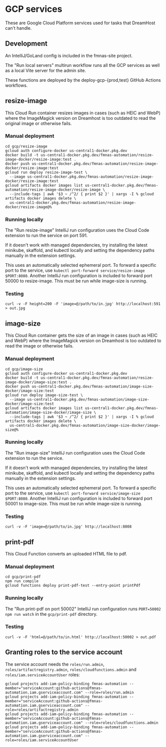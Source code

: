 # GCP services

These are Google Cloud Platform services used for tasks that DreamHost can't handle.

## Development

An IntelliJ/GoLand config is included in the fmnas-site project.

The "Run local servers" multirun workflow runs all the GCP services as well as a local Vite server for the admin site.

These functions are deployed by the deploy-gcp-{prod,test} GitHub Actions workflows.

## resize-image

This Cloud Run container resizes images in cases (such as HEIC and WebP) where the ImageMagick version on Dreamhost is
too outdated to read the original image or otherwise fails.

### Manual deployment

```shell
cd gcp/resize-image
gcloud auth configure-docker us-central1-docker.pkg.dev
docker build -t us-central1-docker.pkg.dev/fmnas-automation/resize-image-docker/resize-image:test .
docker push us-central1-docker.pkg.dev/fmnas-automation/resize-image-docker/resize-image:test
gcloud run deploy resize-image-test \
  --image us-central1-docker.pkg.dev/fmnas-automation/resize-image-docker/resize-image:test
gcloud artifacts docker images list us-central1-docker.pkg.dev/fmnas-automation/resize-image-docker/resize-image \
  --include-tags | awk '$3 ~ /^2/ { print $2 }' | xargs -I % gcloud artifacts docker images delete \
  us-central1-docker.pkg.dev/fmnas-automation/resize-image-docker/resize-image@%
```

### Running locally

The "Run resize-image" IntelliJ run configuration uses the Cloud Code extension to run the service on port 591.

If it doesn't work with managed dependencies, try installing the latest minikube, skaffold, and kubectl locally and
setting the dependency paths manually in the extension settings.

This uses an automatically selected ephemeral port. To forward a specific port to the service, use
`kubectl port-forward service/resize-image $PORT:8080`. Another IntelliJ run configuration is included to forward
port 50000 to resize-image. This must be run while image-size is running.

### Testing

```shell
curl -v -F height=200 -F 'image=@/path/to/in.jpg' http://localhost:591 > out.jpg
```

## image-size

This Cloud Run container gets the size of an image in cases (such as HEIC and WebP) where the ImageMagick version on
Dreamhost is too outdated to read the image or otherwise fails.

### Manual deployment

```shell
cd gcp/image-size
gcloud auth configure-docker us-central1-docker.pkg.dev
docker build -t us-central1-docker.pkg.dev/fmnas-automation/resize-image-docker/image-size:test .
docker push us-central1-docker.pkg.dev/fmnas-automation/image-size-docker/image-size:test
gcloud run deploy image-size-test \
  --image us-central1-docker.pkg.dev/fmnas-automation/image-size-docker/image-size:test
gcloud artifacts docker images list us-central1-docker.pkg.dev/fmnas-automation/image-size-docker/image-size \
  --include-tags | awk '$3 ~ /^2/ { print $2 }' | xargs -I % gcloud artifacts docker images delete \
  us-central1-docker.pkg.dev/fmnas-automation/image-size-docker/image-size@%
```

### Running locally

The "Run image-size" IntelliJ run configuration uses the Cloud Code extension to run the service. 

If it doesn't work with managed dependencies, try installing the latest minikube, skaffold, and kubectl locally and 
setting the dependency paths manually in the extension settings.

This uses an automatically selected ephemeral port. To forward a specific port to the service, use
`kubectl port-forward service/image-size $PORT:8080`. Another IntelliJ run configuration is included to forward
port 50001 to image-size. This must be run while image-size is running.

### Testing

```shell
curl -v -F 'image=@/path/to/in.jpg' http://localhost:8008 
```

## print-pdf

This Cloud Function converts an uploaded HTML file to pdf.

### Manual deployment

```shell
cd gcp/print-pdf
npm run compile
gcloud functions deploy print-pdf-test --entry-point printPdf
```

### Running locally

The "Run print-pdf on port 50002" IntelliJ run configuration runs `PORT=50002 npm run watch` in the `gcp/print-pdf`
directory.

### Testing

```shell
curl -v -F 'html=@/path/to/in.html' http://localhost:50002 > out.pdf 
```

## Granting roles to the service account

The service account needs the `roles/run.admin`, `roles/artifactregistry.admin`, `roles/cloudfunctions.admin`
and `roles/iam.serviceAccountUser` roles:

```shell
gcloud projects add-iam-policy-binding fmnas-automation --member="serviceAccount:github-actions@fmnas-automation.iam.gserviceaccount.com" --role=roles/run.admin
gcloud projects add-iam-policy-binding fmnas-automation --member="serviceAccount:github-actions@fmnas-automation.iam.gserviceaccount.com" --role=roles/artifactregistry.admin
gcloud projects add-iam-policy-binding fmnas-automation --member="serviceAccount:github-actions@fmnas-automation.iam.gserviceaccount.com" --role=roles/cloudfunctions.admin
gcloud projects add-iam-policy-binding fmnas-automation --member="serviceAccount:github-actions@fmnas-automation.iam.gserviceaccount.com" --role=roles/iam.serviceAccountUser
```
